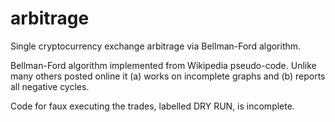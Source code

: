 # arbitrage
Single cryptocurrency exchange arbitrage via Bellman-Ford algorithm.

Bellman-Ford algorithm implemented from Wikipedia pseudo-code. Unlike many others posted online it (a) works on incomplete graphs and (b) reports all negative cycles.

Code for faux executing the trades, labelled DRY RUN, is incomplete.
